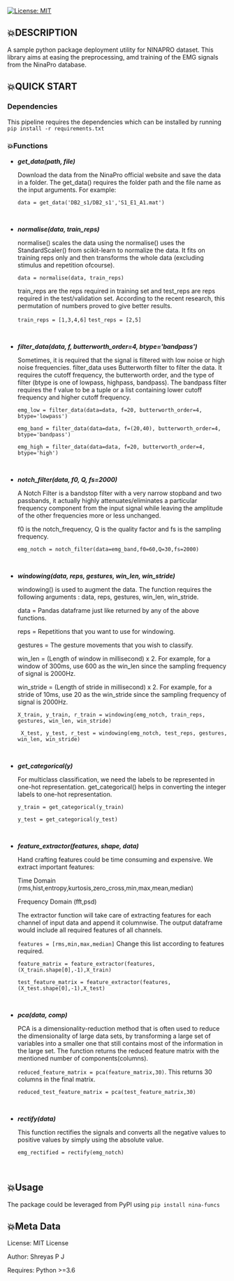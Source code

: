 [![License: MIT](https://img.shields.io/badge/License-MIT-yellow.svg)](https://opensource.org/licenses/MIT)


## 💥DESCRIPTION

A sample python package deployment utility for NINAPRO dataset.
This library aims at easing the preprocessing, amd training of the EMG signals from the NinaPro database.


## 💥QUICK START

### Dependencies
This pipeline requires the dependencies which can be installed by running `pip install -r requirements.txt`


### 💥Functions
*  _**get_data(path, file)**_

      Download the data from the NinaPro official website and save the data in a folder. 
      The get_data() requires the folder path and the file name as the input arguments.
      For example:

      `data = get_data('DB2_s1/DB2_s1','S1_E1_A1.mat')`

      <p>&nbsp;</p>

*  **_normalise(data, train_reps)_**

      normalise() scales the data using the normalise() uses the StandardScaler() from scikit-learn to normalize the data. It fits on training reps only and then transforms the       whole data (excluding stimulus and repetition ofcourse).

      `data = normalise(data, train_reps)`

      train_reps are the reps required in training set and test_reps are reps
      required in the test/validation set. According to the recent research, this permutation of numbers proved to give better results.

      `train_reps = [1,3,4,6]`
      `test_reps = [2,5]`

      <p>&nbsp;</p>


*  **_filter_data(data, f, butterworth_order=4, btype='bandpass')_**

      Sometimes, it is required that the signal is filtered with low noise or high noise frequencies. filter_data uses Butterworth filter to filter the data. It requires the           cutoff frequency, the butterworth order, and the type of filter (btype is one of lowpass, highpass, bandpass).
      The bandpass filter requires the f value to be a tuple or a list containing lower cutoff frequency and higher cutoff frequency.

      `emg_low = filter_data(data=data, f=20, butterworth_order=4, btype='lowpass')`

      `emg_band = filter_data(data=data, f=(20,40), butterworth_order=4, btype='bandpass')`

      `emg_high = filter_data(data=data, f=20, butterworth_order=4, btype='high')`

      <p>&nbsp;</p>

*  **_notch_filter(data, f0, Q, fs=2000)_**

      A Notch Filter is a bandstop filter with a very narrow stopband and two passbands, it actually highly attenuates/eliminates a particular frequency component from the input       signal while leaving the amplitude of the other frequencies more or less unchanged.

      f0 is the notch_frequency, Q is the quality factor and fs is the sampling frequency.

      `emg_notch = notch_filter(data=emg_band,f0=60,Q=30,fs=2000)`

      <p>&nbsp;</p>

*  **_windowing(data, reps, gestures, win_len, win_stride)_**

      windowing() is used to augment the data. The function requires the following arguments : data, reps, gestures, win_len, win_stride.

      data = Pandas dataframe just like returned by any of the above functions.

      reps = Repetitions that you want to use for windowing.

      gestures = The gesture movements that you wish to classify.

      win_len = (Length of window in millisecond) x 2. For example, for a window of 300ms, use 600 as the win_len since the sampling frequency of signal is 2000Hz.

      win_stride = (Length of stride in millisecond) x 2. For example, for a stride of 10ms, use 20 as the win_stride since the sampling frequency of signal is 2000Hz.

      `X_train, y_train, r_train = windowing(emg_notch, train_reps, gestures, win_len, win_stride)`

      `
      X_test, y_test, r_test = windowing(emg_notch, test_reps, gestures, win_len, win_stride)`

      <p>&nbsp;</p>

*  **_get_categorical(y)_**

    For multiclass classification, we need the labels to be represented in one-hot representation.
    get_categorical() helps in converting the integer labels to one-hot representation.

    `y_train = get_categorical(y_train)`

    `y_test = get_categorical(y_test)`

    <p>&nbsp;</p>

*  **_feature_extractor(features, shape, data)_**

    Hand crafting features could be time consuming and expensive. We extract important features:

    Time Domain (rms,hist,entropy,kurtosis,zero_cross,min,max,mean,median)

    Frequency Domain (fft,psd)

    The extractor function will take care of extracting features for each channel of input data and append it columnwise.
    The output dataframe would include all required features of all channels.

    `features = [rms,min,max,median]` Change this list according to features required.

    `feature_matrix = feature_extractor(features,(X_train.shape[0],-1),X_train)`

    `test_feature_matrix = feature_extractor(features,(X_test.shape[0],-1),X_test)`

    <p>&nbsp;</p>

*  **_pca(data, comp)_**

    PCA is a dimensionality-reduction method that is often used to reduce the dimensionality of large data sets, by transforming a large set of variables into a smaller one that     still contains most of the information in the large set.
    The function returns the reduced feature matrix with the mentioned number of components(columns).

    `reduced_feature_matrix = pca(feature_matrix,30)`. This returns 30 columns in the final matrix.

    `reduced_test_feature_matrix = pca(test_feature_matrix,30)`

    <p>&nbsp;</p>

*  **_rectify(data)_**

    This function rectifies the signals and converts all the negative values to positive values by simply using the absolute value.

    `emg_rectified = rectify(emg_notch)`

<p>&nbsp;</p>

## 💥Usage

The package could be leveraged from PyPI using 
`pip install nina-funcs`

## 💥Meta Data

License: MIT License

Author: Shreyas P J

Requires: Python >=3.6
